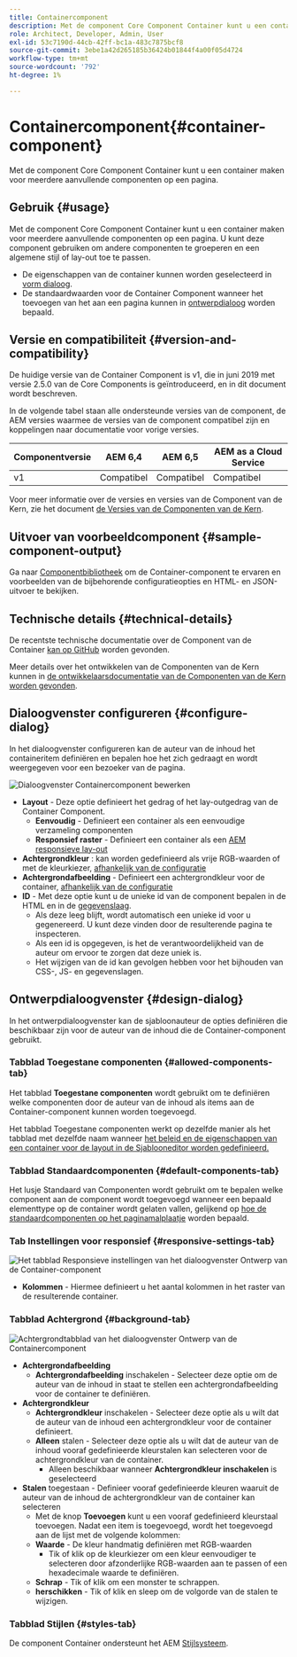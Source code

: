 ```yaml
---
title: Containercomponent
description: Met de component Core Component Container kunt u een container maken voor meerdere aanvullende componenten op een pagina.
role: Architect, Developer, Admin, User
exl-id: 53c7190d-44cb-42ff-bc1a-483c7875bcf8
source-git-commit: 3ebe1a42d265185b36424b01844f4a00f05d4724
workflow-type: tm+mt
source-wordcount: '792'
ht-degree: 1%

---
```


# Containercomponent{#container-component}

Met de component Core Component Container kunt u een container maken voor meerdere aanvullende componenten op een pagina.

## Gebruik {#usage}

Met de component Core Component Container kunt u een container maken voor meerdere aanvullende componenten op een pagina. U kunt deze component gebruiken om andere componenten te groeperen en een algemene stijl of lay-out toe te passen.

* De eigenschappen van de container kunnen worden geselecteerd in [vorm dialoog](#configure-dialog).
* De standaardwaarden voor de Container Component wanneer het toevoegen van het aan een pagina kunnen in [ontwerpdialoog](#design-dialog) worden bepaald.

## Versie en compatibiliteit {#version-and-compatibility}

De huidige versie van de Container Component is v1, die in juni 2019 met versie 2.5.0 van de Core Components is geïntroduceerd, en in dit document wordt beschreven.

In de volgende tabel staan alle ondersteunde versies van de component, de AEM versies waarmee de versies van de component compatibel zijn en koppelingen naar documentatie voor vorige versies.

| Componentversie | AEM 6,4 | AEM 6,5 | AEM as a Cloud Service |
|--- |--- |---|---|
| v1 | Compatibel | Compatibel | Compatibel |

Voor meer informatie over de versies en versies van de Component van de Kern, zie het document [de Versies van de Componenten van de Kern](/help/versions.md).

## Uitvoer van voorbeeldcomponent {#sample-component-output}

Ga naar [Componentbibliotheek](https://adobe.com/go/aem_cmp_library_container) om de Container-component te ervaren en voorbeelden van de bijbehorende configuratieopties en HTML- en JSON-uitvoer te bekijken.

## Technische details {#technical-details}

De recentste technische documentatie over de Component van de Container [kan op GitHub](https://adobe.com/go/aem_cmp_tech_container_v1) worden gevonden.

Meer details over het ontwikkelen van de Componenten van de Kern kunnen in [de ontwikkelaarsdocumentatie van de Componenten van de Kern worden gevonden](/help/developing/overview.md).

## Dialoogvenster configureren {#configure-dialog}

In het dialoogvenster configureren kan de auteur van de inhoud het containeritem definiëren en bepalen hoe het zich gedraagt en wordt weergegeven voor een bezoeker van de pagina.

![Dialoogvenster Containercomponent bewerken](/help/assets/container-edit.png)

* **Layout**  - Deze optie definieert het gedrag of het lay-outgedrag van de Container Component.
   * **Eenvoudig**  - Definieert een container als een eenvoudige verzameling componenten
   * **Responsief raster**  - Definieert een container als een  [AEM responsieve lay-out](https://docs.adobe.com/content/help/en/experience-manager-cloud-service/sites/authoring/features/responsive-layout.html)
* **Achtergrondkleur** : kan worden gedefinieerd als vrije RGB-waarden of met de kleurkiezer,  [afhankelijk van de configuratie](#background-tab)
* **Achtergrondafbeelding**  - Definieert een achtergrondkleur voor de container,   [afhankelijk van de configuratie](#background-tab)
* **ID**  - Met deze optie kunt u de unieke id van de component bepalen in de HTML en in de  [gegevenslaag](/help/developing/data-layer/overview.md).
   * Als deze leeg blijft, wordt automatisch een unieke id voor u gegenereerd. U kunt deze vinden door de resulterende pagina te inspecteren.
   * Als een id is opgegeven, is het de verantwoordelijkheid van de auteur om ervoor te zorgen dat deze uniek is.
   * Het wijzigen van de id kan gevolgen hebben voor het bijhouden van CSS-, JS- en gegevenslagen.

## Ontwerpdialoogvenster {#design-dialog}

In het ontwerpdialoogvenster kan de sjabloonauteur de opties definiëren die beschikbaar zijn voor de auteur van de inhoud die de Container-component gebruikt.

### Tabblad Toegestane componenten {#allowed-components-tab}

Het tabblad **Toegestane componenten** wordt gebruikt om te definiëren welke componenten door de auteur van de inhoud als items aan de Container-component kunnen worden toegevoegd.

Het tabblad Toegestane componenten werkt op dezelfde manier als het tabblad met dezelfde naam wanneer [het beleid en de eigenschappen van een container voor de layout in de Sjablooneditor worden gedefinieerd.](https://docs.adobe.com/content/help/en/experience-manager-cloud-service/sites/authoring/features/templates.html)

### Tabblad Standaardcomponenten {#default-components-tab}

Het lusje Standaard van Componenten wordt gebruikt om te bepalen welke component aan de component wordt toegevoegd wanneer een bepaald elementtype op de container wordt gelaten vallen, gelijkend op [hoe de standaardcomponenten op het paginamalplaatje](https://docs.adobe.com/content/help/en/experience-manager-cloud-service/sites/authoring/features/templates.html) worden bepaald.

### Tab Instellingen voor responsief {#responsive-settings-tab}

![Het tabblad Responsieve instellingen van het dialoogvenster Ontwerp van de Container-component](/help/assets/container-design-responsive.png)

* **Kolommen**  - Hiermee definieert u het aantal kolommen in het raster van de resulterende container.

### Tabblad Achtergrond {#background-tab}

![Achtergrondtabblad van het dialoogvenster Ontwerp van de Containercomponent](/help/assets/container-design-background.png)

* **Achtergrondafbeelding**
   * **Achtergrondafbeelding**  inschakelen - Selecteer deze optie om de auteur van de inhoud in staat te stellen een achtergrondafbeelding voor de container te definiëren.
* **Achtergrondkleur**
   * **Achtergrondkleur**  inschakelen - Selecteer deze optie als u wilt dat de auteur van de inhoud een achtergrondkleur voor de container definieert.
   * **Alleen**  stalen - Selecteer deze optie als u wilt dat de auteur van de inhoud vooraf gedefinieerde kleurstalen kan selecteren voor de achtergrondkleur van de container.
      * Alleen beschikbaar wanneer **Achtergrondkleur inschakelen** is geselecteerd
* **Stalen**  toegestaan - Definieer vooraf gedefinieerde kleuren waaruit de auteur van de inhoud de achtergrondkleur van de container kan selecteren
   * Met de knop **Toevoegen** kunt u een vooraf gedefinieerd kleurstaal toevoegen. Nadat een item is toegevoegd, wordt het toegevoegd aan de lijst met de volgende kolommen:
   * **Waarde**  - De kleur handmatig definiëren met RGB-waarden
      * Tik of klik op de kleurkiezer om een kleur eenvoudiger te selecteren door afzonderlijke RGB-waarden aan te passen of een hexadecimale waarde te definiëren.
   * **Schrap**  - Tik of klik om een monster te schrappen.
   * **herschikken**  - Tik of klik en sleep om de volgorde van de stalen te wijzigen.

### Tabblad Stijlen {#styles-tab}

De component Container ondersteunt het AEM [Stijlsysteem](/help/get-started/authoring.md#component-styling).
